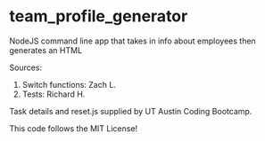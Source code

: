 # team_profile_generator
NodeJS command line app that takes in info about employees then generates an HTML


Sources: 
 1. Switch functions: Zach L.
 2. Tests: Richard H.

Task details and reset.js supplied by UT Austin Coding Bootcamp.

This code follows the MIT License!